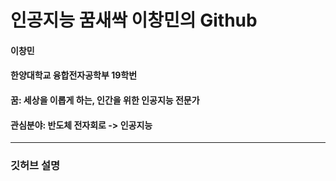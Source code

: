 인공지능 꿈새싹 이창민의 Github
================
#### 이창민
#### 한양대학교 융합전자공학부 19학번
#### 꿈: 세상을 이롭게 하는, 인간을 위한 인공지능 전문가
#### 관심분야: 반도체 전자회로 -> 인공지능
-------------------------

### 깃허브 설명

<!--
**chminsta/chminsta** is a ✨ _special_ ✨ repository because its `README.md` (this file) appears on your GitHub profile.

Here are some ideas to get you started:

- 🔭 I’m currently working on ...

- 🌱 I’m currently learning ...
- 👯 I’m looking to collaborate on ...
- 🤔 I’m looking for help with ...
- 💬 Ask me about ...
- 📫 How to reach me: ...
- 😄 Pronouns: ...
- ⚡ Fun fact: ...
-->
